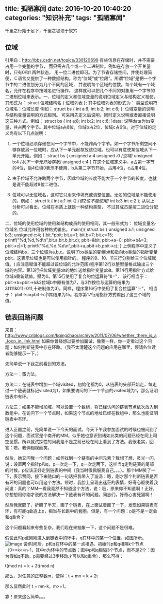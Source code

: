 title: 孤陋寡闻
date: 2016-10-20 10:40:20
categories: "知识补充"
tags: "孤陋寡闻"
---
千里之行始于足下，千里之堤溃于蚁穴
<!--more-->

位域
----------
引用自：http://bbs.csdn.net/topics/330120699
有些信息在存储时，并不需要占用一个完整的字节， 而只需占几个或一个二进制位。例如在存放一个开关量时，只有0和1 两种状态， 用一位二进位即可。为了节省存储空间，并使处理简便，Ｃ语言又提供了一种数据结构，称为“位域”或“位段”。所谓“位域”是把一个字节中的二进位划分为几个不同的区域， 并说明每个区域的位数。每个域有一个域名，允许在程序中按域名进行操作。 这样就可以把几个不同的对象用一个字节的二进制位域来表示。一、位域的定义和位域变量的说明位域定义与结构定义相仿，其形式为： 
struct 位域结构名 
{ 位域列表 };
其中位域列表的形式为： 类型说明符 位域名：位域长度 
例如： 
struct bs
{
int a:8;
int b:2;
int c:6;
};
位域变量的说明与结构变量说明的方式相同。 可采用先定义后说明，同时定义说明或者直接说明这三种方式。例如： 
struct bs
{
int a:8;
int b:2;
int c:6;
}data;
说明data为bs变量，共占两个字节。其中位域a占8位，位域b占2位，位域c占6位。对于位域的定义尚有以下几点说明：

1. 一个位域必须存储在同一个字节中，不能跨两个字节。如一个字节所剩空间不够存放另一位域时，应从下一单元起存放该位域。也可以有意使某位域从下一单元开始。例如： 
struct bs
{
unsigned a:4
unsigned :0 /*空域*/
unsigned b:4 /*从下一单元开始存放*/
unsigned c:4
}
在这个位域定义中，a占第一字节的4位，后4位填0表示不使用，b从第二字节开始，占用4位，c占用4位。

2. 由于位域不允许跨两个字节，因此位域的长度不能大于一个字节的长度，也就是说不能超过8位二进位。

3. 位域可以无位域名，这时它只用来作填充或调整位置。无名的位域是不能使用的。例如： 
struct k
{
int a:1
int :2 /*该2位不能使用*/
int b:3
int c:2
};
从以上分析可以看出，位域在本质上就是一种结构类型， 不过其成员是按二进位分配的。

二、位域的使用位域的使用和结构成员的使用相同，其一般形式为： 位域变量名·位域名 位域允许用各种格式输出。
main(){
struct bs
{
unsigned a:1;
unsigned b:3;
unsigned c:4;
} bit,*pbit;
bit.a=1;
bit.b=7;
bit.c=15;
printf("%d,%d,%d\n",bit.a,bit.b,bit.c);
pbit=&bit;
pbit->a=0;
pbit->b&=3;
pbit->c|=1;
printf("%d,%d,%d\n",pbit->a,pbit->b,pbit->c);
} 
上例程序中定义了位域结构bs，三个位域为a,b,c。说明了bs类型的变量bit和指向bs类型的指针变量pbit。这表示位域也是可以使用指针的。
程序的9、10、11三行分别给三个位域赋值。( 应注意赋值不能超过该位域的允许范围)程序第12行以整型量格式输出三个域的内容。第13行把位域变量bit的地址送给指针变量pbit。第14行用指针方式给位域a重新赋值，赋为0。第15行使用了复合的位运算符"&="， 该行相当于： pbit->b=pbit->b&3位域b中原有值为7，与3作按位与运算的结果为3(111&011=011,十进制值为3)。同样，程序第16行中使用了复合位运算"|="， 相当于： pbit->c=pbit->c|1其结果为15。程序第17行用指针方式输出了这三个域的值。

链表回路问题
-------------------
来自：http://www.cnblogs.com/kqingchao/archive/2011/07/06/whether_there_is_a_loop_in_link.html
如果你曾经想过要参加面试，像我一样，你一定看过这个问题：如何判断链表中存在环路。（我不太清楚这个问题的应用在哪里，烦请各位读者能够提示一下。）

先简单说一下我之前看到的方法。

方法一：蛮力法。

方法二：在链表中增加一个域visited，初始化都为0，从链表的头部开始走，每走过一个链表就标记visited为1，如果要访问的下一个节点的visited域为1，那么证明链表中有环。

方法三：如果不能增加域，可以设置一个数组，将已经访问的链表节点依次放入到数组中，在访问下一个节点时，如果这个节点的地址已经在数组中，那么也能证明链表中有环。

进入正题之前，先简单说一下今天的面试。今天下午我参加面试的时候也被问到了这个问题，面试官是个南开的MM。似乎她也意识到诸如此类的问题已经在网上司空见惯，所以就试探性的问我是不是之前已经在网上看到了方法。我很老实，回答：嗯。我俩相视而笑。

然后，她又问我一个问题：如何找到一个链表的中间元素？我想了想，灵光一闪，说：设置两个指针p和q，p一次走一下，q一次走两下，这样当q走到链表的尾部的时候，p应该正好走到链表的中间（我当时很佩服我自己。。。）。那个MM笑了一下，表示赞同，接下来随口的一句话把我带入了漩涡：嗯，刚才那个判断链表是否有环的问题也可以用这个方法。顿时，我脸上呈现出迷茫的表情，好奇心驱使着我问道：真的？MM一看我竟然不知道这个方法，说：哦，原来你不知道啊！正好，你想想用你刚才说的方法解决一下链表有环的问题。同志们，好奇心害死猫啊！

然后我就囧了，折腾了半天，画了个链表，在上面试着画了一下，发现如果链表有环，有可能q会追上p，相当与长跑中的套圈。但是，有一个问题：p是不是一定会和q重合？

这个问题看起来有些复杂，我们现在来抽象一下，这个问题不是很难。

假设此时p点刚刚进入到链表中的环中，q在环中的某一个位置，如图所示。
![image](img/bucong/1.png)
设t时间后，p和q在环中的某一点相遇，初始时p和q相隔k个节点（0<=k<=n-1，其中n为环中的节点数；图中p和q相隔3个节点，而不是2个：因为假如q不动，p需要经过3步移动才可以和q重合），那么可得：

t(mod n) = k + 2t(mod n)

那么，对任意的正整数m，使得：t + mn  = k + 2t

那么显然此时 t = mn-k，m>=1。

靠！原来这么简单。。。